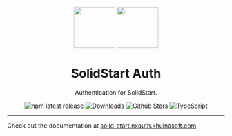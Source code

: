 <p align="center">
  <a href="https://start.solidjs.com" target="_blank"><img height="96px" src="https://nxauth.khulnasoft.com/img/etc/solidstart.svg" /></a>
  <a href="https://solid-start.nxauth.khulnasoft.com" target="_blank"><img height="96px" src="https://nxauth.khulnasoft.com/img/logo-sm.png" /></a>
  <h1 align="center">SolidStart Auth</h1>
</p>
<p align="center">
  Authentication for SolidStart.
</p>
<p align="center">
  <a href="https://www.npmjs.com/package/@nxauth/solid-start"><img src="https://img.shields.io/npm/v/@nxauth/solid-start?style=flat-square&label=latest&color=purple" alt="npm latest release" /></a>
  <a href="https://www.npmtrends.com/@nxauth/solid-start"><img src="https://img.shields.io/npm/dm/@nxauth/solid-start?style=flat-square&color=cyan" alt="Downloads" /></a>
  <a href="https://github.com/khulnasoft/nxauth/stargazers"><img src="https://img.shields.io/github/stars/khulnasoft/nxauth?style=flat-square&color=orange" alt="Github Stars" /></a>
  <img src="https://shields.io/badge/TypeScript-3178C6?logo=TypeScript&logoColor=fff&style=flat-square" alt="TypeScript" />
</p>

---

Check out the documentation at [solid-start.nxauth.khulnasoft.com](https://solid-start.nxauth.khulnasoft.com).
